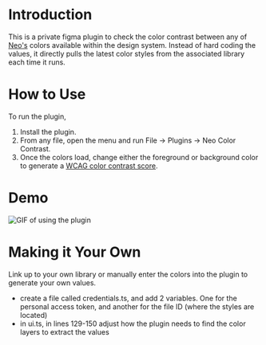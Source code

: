 # Introduction
This is a private figma plugin to check the color contrast between any of [Neo's](https://design.avayacloud.com) colors available within the design system. Instead of hard coding the values, it directly pulls the latest color styles from the associated library each time it runs. 

# How to Use
To run the plugin,

1. Install the plugin.
2. From any file, open the menu and run File -> Plugins -> Neo Color Contrast.
3. Once the colors load, change either the foreground or background color to generate a [WCAG color contrast score](https://www.w3.org/WAI/WCAG21/Understanding/contrast-minimum.html).

# Demo
![GIF of using the plugin](https://github.com/shantsis/temp-contrast/blob/master/demo.gif)

# Making it Your Own
Link up to your own library or manually enter the colors into the plugin to generate your own values.
* create a file called credentials.ts, and add 2 variables. One for the personal access token, and another for the file ID (where the styles are located)
* in ui.ts, in lines 129-150 adjust how the plugin needs to find the color layers to extract the values

